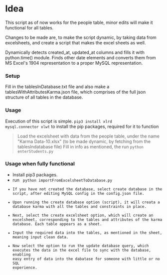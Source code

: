# Idea
This script as of now works for the people table, minor edits will make it functional for all tables.

Changes to be made are, to make the script dynamic, by taking data from excelsheets, and create a script that makes the excel sheets as well. 

Dynamically detects created_at, updated_at columns and fills it with python.time() module. Finds other date elements and converts them from MS Excel's 1904 representation to a proper MySQL representation.
### Setup
Fill in the tablesInDatabase.txt file and also make a tablesWithAttributesKarma.json file, which comprises of the full json structure of all tables in the database.

### Usage
Execution of this script is simple.
<code>pip3 install xlrd mysql.connector xlwt</code>
to install the pip packages, required for it to function 
> Load the excelsheet with data from the people table, under the name "Karma Data-10.xlsx" (to be made dynamic, by  fetching from the tablesIndatabase file)
> Fill in info as mentioned, the run 
<code>python enterStudents.py</code>

### Usage when fully functional

- Install pip3 packages.
- run <code> python importFromExcelsheetToDatabase.py
- If you have not created the database, select create database in the script, after editing MySQL config in the config.json file.
- Upon running the create database option (script), it will creata a database karma with all the tables and constraints in place.
- Next, select the create excelsheet option, which will create an excelsheet, corresponding to the tables and attributes of the karma database. Each table appears as a sheet.
- Input the required data into the tables, as mentioned in the sheet, meaning input clean data.
- Now select the option to run the update database query, which executes the data in the excel file to sync with the database, enabling easy entry of data into the dabatase for someone with little or no SQL experience.